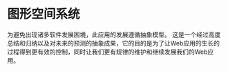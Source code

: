 # 图形空间系统
为避免出现诸多软件发展困境，此应用的发展遵循抽象模型。
这是一个经过高度总结和归纳以及对未来的预测的抽象成果，它的目的是为了让Web应用的生长的过程得到更有效的控制，同时让我们更有规律的维护和继续发展我们的Web应用。